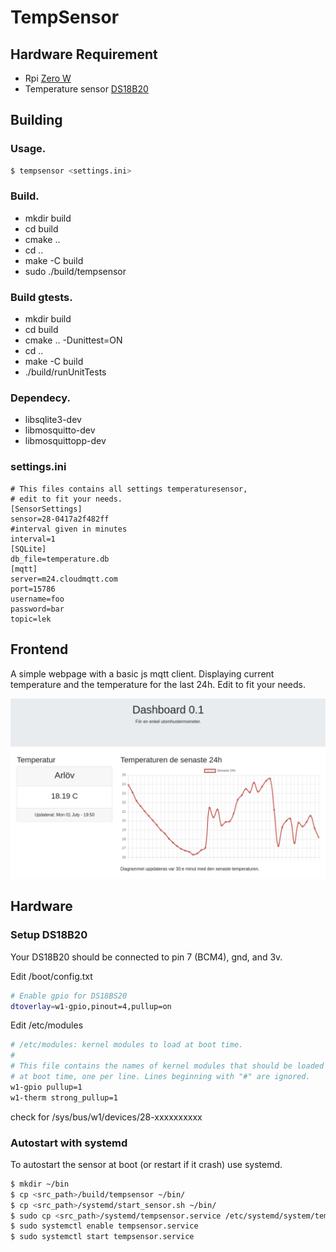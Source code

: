 # TempSensor

## Hardware Requirement

* Rpi [Zero W](https://www.electrokit.com/produkt/raspberry-pi-zero-w-board/)
* Temperature sensor [DS18B20](https://www.kjell.com/se/produkter/el-verktyg/utvecklingskit/arduino/tillbehor/temperatursensor-med-kabel-for-arduino-p87081)

## Building

### Usage.

```bash
$ tempsensor <settings.ini>
```

### Build.

* mkdir build
* cd build
* cmake ..
* cd ..
* make -C build
* sudo ./build/tempsensor

### Build gtests.

* mkdir build
* cd build
* cmake .. -Dunittest=ON
* cd ..
* make -C build
* ./build/runUnitTests

### Dependecy.

* libsqlite3-dev
* libmosquitto-dev
* libmosquittopp-dev

### settings.ini

```
# This files contains all settings temperaturesensor,
# edit to fit your needs.
[SensorSettings]
sensor=28-0417a2f482ff
#interval given in minutes
interval=1
[SQLite]
db_file=temperature.db
[mqtt]
server=m24.cloudmqtt.com
port=15786
username=foo
password=bar
topic=lek
```

## Frontend

A simple webpage with a basic js mqtt client. Displaying current temperature and the temperature for the last 24h. Edit to fit your needs.

![alt text](./screenshots/screenshot.png)

## Hardware

### Setup DS18B20
Your DS18B20 should be connected to pin 7 (BCM4), gnd, and 3v.

Edit /boot/config.txt
```bash
# Enable gpio for DS18BS20
dtoverlay=w1-gpio,pinout=4,pullup=on
```

Edit /etc/modules
```bash
# /etc/modules: kernel modules to load at boot time.
#
# This file contains the names of kernel modules that should be loaded
# at boot time, one per line. Lines beginning with "#" are ignored.
w1-gpio pullup=1
w1-therm strong_pullup=1
```

check for /sys/bus/w1/devices/28-xxxxxxxxxx

### Autostart with systemd
To autostart the sensor at boot (or restart if it crash) use systemd.

```bash
$ mkdir ~/bin
$ cp <src_path>/build/tempsensor ~/bin/
$ cp <src_path>/systemd/start_sensor.sh ~/bin/
$ sudo cp <src_path>/systemd/tempsensor.service /etc/systemd/system/tempsensor.service
$ sudo systemctl enable tempsensor.service
$ sudo systemctl start tempsensor.service
```
